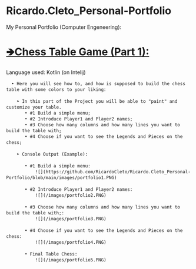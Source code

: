 # Ricardo.Cleto_Personal-Portfolio
My Personal Portfolio (Computer Engeneering):

# [🡺Chess Table Game (Part 1):](https://github.com/RicardoCleto/Ricardo.Cleto_Personal-Portfolio/tree/main/Projeto1%20Fundamentos%20Programa%C3%A7%C3%A3o%20(Completo))      
Language used: Kotlin (on Intelij)
     
      • Here you will see how to, and how is supposed to build the chess table with some colors to your liking:
      
        ➤ In this part of the Project you will be able to "paint" and customize your table.
           • #1 Build a simple menu;
           • #2 Introduce Player1 and Player2 names;
           • #3 Choose how many columns and how many lines you want to build the table with;
           • #4 Choose if you want to see the Legends and Pieces on the chess;
        
        ➤ Console Output (Example):
        
           • #1 Build a simple menu:
               ![](https://github.com/RicardoCleto/Ricardo.Cleto_Personal-Portfolio/blob/main/images/portfolio1.PNG)
              
           • #2 Introduce Player1 and Player2 names: 
               ![](/images/portfolio2.PNG)
               
           • #3 Choose how many columns and how many lines you want to build the table with;: 
               ![](/images/portfolio3.PNG)
               
           • #4 Choose if you want to see the Legends and Pieces on the chess: 
               ![](/images/portfolio4.PNG)
               
           • Final Table Chess: 
               ![](/images/portfolio5.PNG)
